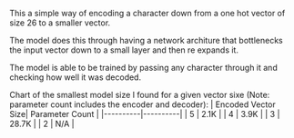 This a simple way of encoding a character down from a one hot vector of size 26 to a smaller vector.

The model does this through having a network architure that bottlenecks the input vector down to a small layer and then re expands it.

The model is able to be trained by passing any character through it and checking how well it was decoded.

Chart of the smallest model size I found for a given vector sixe (Note: parameter count includes the encoder and decoder):
| Encoded Vector Size|  Parameter Count |
|----------|----------|
| 5  | 2.1K |
| 4  | 3.9K  |
| 3  | 28.7K  |
| 2  | N/A |